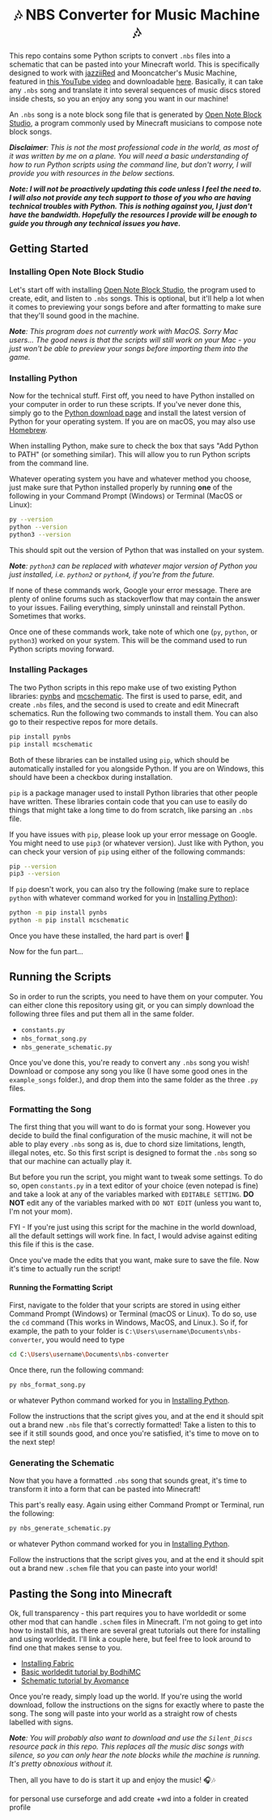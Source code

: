 <h1 align="center">
  🎶 NBS Converter for Music Machine 🎶
</h1>

This repo contains some Python scripts to convert `.nbs` files into a schematic that can be pasted into your Minecraft world. This is specifically designed to work with [jazziiRed](https://www.youtube.com/@jazziiRed) and Mooncatcher's Music Machine, featured in [this YouTube video](https://youtu.be/V6X2BHpeLww) and downloadable [here](https://www.mediafire.com/file/tt3gpsz4jc6ak1m/Music_Machine_Final.zip/file). Basically, it can take any `.nbs` song and translate it into several sequences of music discs stored inside chests, so you an enjoy any song you want in our machine!

An `.nbs` song is a note block song file that is generated by [Open Note Block Studio](https://opennbs.org/), a program commonly used by Minecraft musicians to compose note block songs.

***Disclaimer**: This is not the most professional code in the world, as most of it was written by me on a plane. You will need a basic understanding of how to run Python scripts using the command line, but don't worry, I will provide you with resources in the below sections.*

***Note: I will not be proactively updating this code unless I feel the need to. I will also not provide any tech support to those of you who are having technical troubles with Python. This is nothing against you, I just don't have the bandwidth. Hopefully the resources I provide will be enough to guide you through any technical issues you have.***

## Getting Started

### Installing Open Note Block Studio

Let's start off with installing [Open Note Block Studio](https://opennbs.org/), the program used to create, edit, and listen to `.nbs` songs. This is optional, but it'll help a lot when it comes to previewing your songs before and after formatting to make sure that they'll sound good in the machine.

***Note**: This program does not currently work with MacOS. Sorry Mac users... The good news is that the scripts will still work on your Mac - you just won't be able to preview your songs before importing them into the game.*

### Installing Python

Now for the technical stuff. First off, you need to have Python installed on your computer in order to run these scripts. If you've never done this, simply go to the [Python download page](https://www.python.org/downloads/) and install the latest version of Python for your operating system. If you are on macOS, you may also use [Homebrew](https://brew.sh/).

When installing Python, make sure to check the box that says "Add Python to PATH" (or something similar). This will allow you to run Python scripts from the command line.

Whatever operating system you have and whatever method you choose, just make sure that Python installed properly by running **one** of the following in your Command Prompt (Windows) or Terminal (MacOS or Linux):

```bash
py --version
python --version
python3 --version
```

This should spit out the version of Python that was installed on your system.

***Note**: `python3` can be replaced with whatever major version of Python you just installed, i.e. `python2` or `python4`, if you're from the future.*

If none of these commands work, Google your error message. There are plenty of online forums such as stackoverflow that may contain the answer to your issues. Failing everything, simply uninstall and reinstall Python. Sometimes that works.

Once one of these commands work, take note of which one (`py`, `python`, or `python3`) worked on your system. This will be the command used to run Python scripts moving forward.

### Installing Packages

The two Python scripts in this repo make use of two existing Python libraries: [pynbs](https://github.com/OpenNBS/pynbs) and [mcschematic](https://github.com/Sloimayyy/mcschematic). The first is used to parse, edit, and create `.nbs` files, and the second is used to create and edit Minecraft schematics. Run the following two commands to install them. You can also go to their respective repos for more details.

```bash
pip install pynbs
pip install mcschematic
```

Both of these libraries can be installed using `pip`, which should be automatically installed for you alongside Python. If you are on Windows, this should have been a checkbox during installation.

`pip` is a package manager used to install Python libraries that other people have written. These libraries contain code that you can use to easily do things that might take a long time to do from scratch, like parsing an `.nbs` file.

If you have issues with `pip`, please look up your error message on Google. You might need to use `pip3` (or whatever version). Just like with Python, you can check your version of `pip` using either of the following commands:

```bash
pip --version
pip3 --version
```

If `pip` doesn't work, you can also try the following (make sure to replace `python` with whatever command worked for you in [Installing Python](#installing-python)):

```bash
python -m pip install pynbs
python -m pip install mcschematic
```

Once you have these installed, the hard part is over! 🎉

Now for the fun part...

## Running the Scripts

So in order to run the scripts, you need to have them on your computer. You can either clone this repository using git, or you can simply download the following three files and put them all in the same folder.

- `constants.py`
- `nbs_format_song.py`
- `nbs_generate_schematic.py`

Once you've done this, you're ready to convert any `.nbs` song you wish! Download or compose any song you like (I have some good ones in the `example_songs` folder.), and drop them into the same folder as the three `.py` files.

### Formatting the Song

The first thing that you will want to do is format your song. However you decide to build the final configuration of the music machine, it will not be able to play every `.nbs` song as is, due to chord size limitations, length, illegal notes, etc. So this first script is designed to format the `.nbs` song so that our machine can actually play it.

But before you run the script, you might want to tweak some settings. To do so, open `constants.py` in a text editor of your choice (even notepad is fine) and take a look at any of the variables marked with `EDITABLE SETTING`. **DO NOT** edit any of the variables marked with `DO NOT EDIT` (unless you want to, I'm not your mom).

FYI - If you're just using this script for the machine in the world download, all the default settings will work fine. In fact, I would advise against editing this file if this is the case.

Once you've made the edits that you want, make sure to save the file. Now it's time to actually run the script!

#### Running the Formatting Script

First, navigate to the folder that your scripts are stored in using either Command Prompt (Windows) or Terminal (macOS or Linux). To do so, use the `cd` command (This works in Windows, MacOS, and Linux.). So if, for example, the path to your folder is `C:\Users\username\Documents\nbs-converter`, you would need to type

```bash
cd C:\Users\username\Documents\nbs-converter
```

Once there, run the following command:

```bash
py nbs_format_song.py
```

or whatever Python command worked for you in [Installing Python](#installing-python).

Follow the instructions that the script gives you, and at the end it should spit out a brand new `.nbs` file that's correctly formatted! Take a listen to this to see if it still sounds good, and once you're satisfied, it's time to move on to the next step!

### Generating the Schematic

Now that you have a formatted `.nbs` song that sounds great, it's time to transform it into a form that can be pasted into Minecraft!

This part's really easy. Again using either Command Prompt or Terminal, run the following:

```bash
py nbs_generate_schematic.py
```

or whatever Python command worked for you in [Installing Python](#installing-python).

Follow the instructions that the script gives you, and at the end it should spit out a brand new `.schem` file that you can paste into your world!

## Pasting the Song into Minecraft

Ok, full transparency - this part requires you to have worldedit or some other mod that can handle `.schem` files in Minecraft. I'm not going to get into how to install this, as there are several great tutorials out there for installing and using worldedit. I'll link a couple here, but feel free to look around to find one that makes sense to you.

- [Installing Fabric](https://shockbyte.com/billing/knowledgebase/213/How-to-Install-Fabric-Mods-on-Your-PC.html)
- [Basic worldedit tutorial by BodhiMC](https://youtu.be/5PoHeqvxeos?si=Qo_AvVJ9Ppb2OLve)
- [Schematic tutorial by Avomance](https://youtu.be/P_mR4Y0R0uc?si=j1jXinxHueqxKS9W)

Once you're ready, simply load up the world. If you're using the world download, follow the instructions on the signs for exactly where to paste the song. The song will paste into your world as a straight row of chests labelled with signs.

***Note**: You will probably also want to download and use the `Silent_Discs` resource pack in this repo. This replaces all the music disc songs with silence, so you can only hear the note blocks while the machine is running. It's pretty obnoxious without it.*

Then, all you have to do is start it up and enjoy the music! 🎧🎶

for personal use curseforge and add create +wd into a folder in created profile